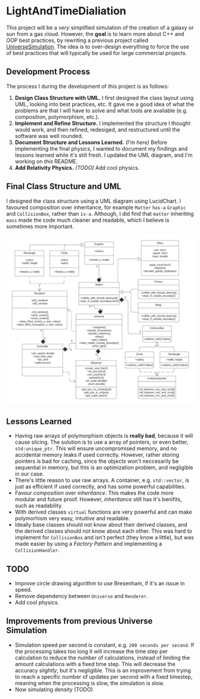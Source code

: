 # LightAndTimeDialiation
This project will be a *very* simplified simulation of the creation of a galaxy or sun from a gas cloud. However, the **goal** is to learn more about C++ and OOP best practices, by rewriting a previous project called [UniverseSimulation](https://github.com/heinwessels/UniverseSimulator). The idea is to over-design everything to force the use of best practices that will typically be used for large commercial projects.

## Development Process
The process I during the development of this project is as follows:

1. **Design Class Structure with UML.** I first designed the class layout using UML, looking into best practices, etc. It gave me a good idea of what the problems are that I will have to solve and what tools are available (e.g. composition, polymorphism, etc.).
2. **Implement and Refine Structure.** I implemented the structure I thought would work, and then refined, redesiged, and restructured until the software was well rounded.
3. **Document Structure and Lessons Learned.** *(I'm here)* Before implementing the final physics, I wanted to document my findings and lessons learned while it's still fresh. I updated the UML diagram, and I'm working on *this* README.
4. **Add Relativity Physics.** *(TODO)* Add cool physics.

## Final Class Structure and UML

I designed the class structure using a UML diagram using LucidChart. I favoured composition over inheritance, for example `Matter` `has-a` `Graphic` and `CollisionBox`, rather than `is-a`. Although, I did find that `matter` inheriting `mass` made the code much cleaner and readable, which I believe is sometimes more important.

![UML Diagram](uml/uml_20200708.jpeg)

## Lessons Learned
- Having raw arrays of polymorphism objects is **really bad**, because it will cause slicing. The solution is to use a array of pointers, or even better, `std:unique_ptr`. This will ensure uncompromised memory, and no accidental memory leaks if used correctly. However, rather storing pointers is bad for caching, since the objects won't neccesarily be sequential in memory, but this is an optimization problem, and negligible in our case.
- There's little reason to use raw arrays. A container, e.g. `std::vector`, is just as efficient if used correctly, and has some powerful capabilities.
- Favour *composition* over *inheritance*. This makes the code more modular and future proof. However, *inheritance* still has it's benifits, such as readability.
- With derived classes `virtual` functions are very powerful and can make polymorhism very easy, intuitive and readable.
- Ideally base classes should not know about their derived classes, and the derived classes should not know about each other. This was hard to implement for `CollisionBox` and isn't perfect (they know a little), but was made easier by using a *Factory Pattern* and implementing a `CollisionHandler`.

## TODO
- Improve circle drawing algorithm to use Bresenham, if it's an issue in speed.
- Remove dependency between `Universe` and `Renderer`.
- Add cool physics.

## Improvements from previous Universe Simulation
- Simulation speed per second is constant, e.g. `200 seconds per second`. If the processing takes too long it will increase the time step per calculation to reduce the number of calculations, instead of limiting the amount calculations with a fixed time step. This will decrease the accuracy *slightly*, but it's negligible. This is an improvement from trying to reach a specific number of updates per second with a fixed timestep, meaning when the processing is slow, the simulation is slow.
- Now simulating density (TODO)